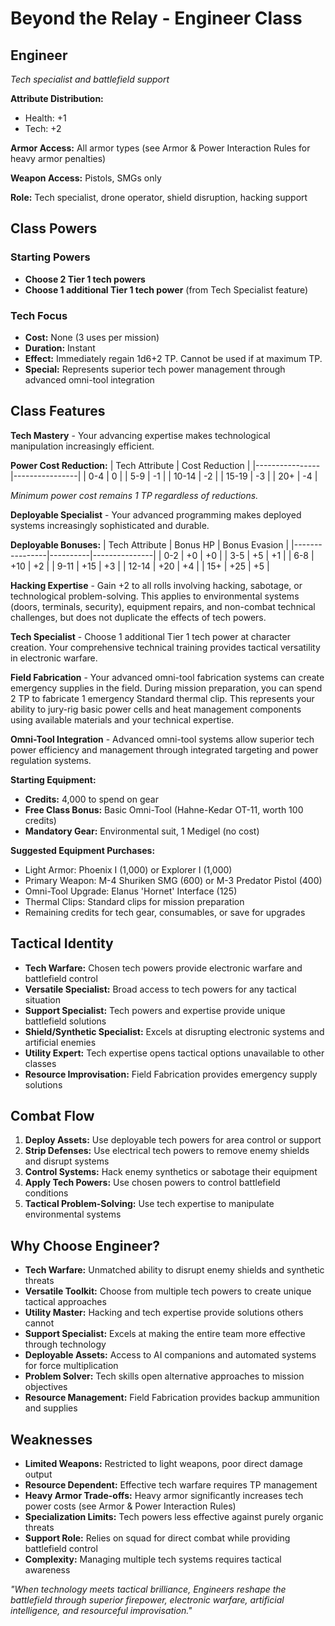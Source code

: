 # Beyond the Relay - Engineer Class

## Engineer
*Tech specialist and battlefield support*

**Attribute Distribution:**
- Health: +1
- Tech: +2

**Armor Access:** All armor types (see Armor & Power Interaction Rules for heavy armor penalties)

**Weapon Access:** Pistols, SMGs only

**Role:** Tech specialist, drone operator, shield disruption, hacking support

## Class Powers

### Starting Powers
- **Choose 2 Tier 1 tech powers**
- **Choose 1 additional Tier 1 tech power** (from Tech Specialist feature)

### Tech Focus
- **Cost:** None (3 uses per mission)
- **Duration:** Instant
- **Effect:** Immediately regain 1d6+2 TP. Cannot be used if at maximum TP.
- **Special:** Represents superior tech power management through advanced omni-tool integration

## Class Features

**Tech Mastery** - Your advancing expertise makes technological manipulation increasingly efficient.

**Power Cost Reduction:**
| Tech Attribute | Cost Reduction |
|----------------|----------------|
| 0-4 | 0 |
| 5-9 | -1 |
| 10-14 | -2 |
| 15-19 | -3 |
| 20+ | -4 |

*Minimum power cost remains 1 TP regardless of reductions.*

**Deployable Specialist** - Your advanced programming makes deployed systems increasingly sophisticated and durable.

**Deployable Bonuses:**
| Tech Attribute | Bonus HP | Bonus Evasion |
|----------------|----------|---------------|
| 0-2 | +0 | +0 |
| 3-5 | +5 | +1 |
| 6-8 | +10 | +2 |
| 9-11 | +15 | +3 |
| 12-14 | +20 | +4 |
| 15+ | +25 | +5 |

**Hacking Expertise** - Gain +2 to all rolls involving hacking, sabotage, or technological problem-solving. This applies to environmental systems (doors, terminals, security), equipment repairs, and non-combat technical challenges, but does not duplicate the effects of tech powers.

**Tech Specialist** - Choose 1 additional Tier 1 tech power at character creation. Your comprehensive technical training provides tactical versatility in electronic warfare.

**Field Fabrication** - Your advanced omni-tool fabrication systems can create emergency supplies in the field. During mission preparation, you can spend 2 TP to fabricate 1 emergency Standard thermal clip. This represents your ability to jury-rig basic power cells and heat management components using available materials and your technical expertise.

**Omni-Tool Integration** - Advanced omni-tool systems allow superior tech power efficiency and management through integrated targeting and power regulation systems.

**Starting Equipment:**
- **Credits:** 4,000 to spend on gear
- **Free Class Bonus:** Basic Omni-Tool (Hahne-Kedar OT-11, worth 100 credits)
- **Mandatory Gear:** Environmental suit, 1 Medigel (no cost)

**Suggested Equipment Purchases:**
- Light Armor: Phoenix I (1,000) or Explorer I (1,000)
- Primary Weapon: M-4 Shuriken SMG (600) or M-3 Predator Pistol (400)
- Omni-Tool Upgrade: Elanus 'Hornet' Interface (125)
- Thermal Clips: Standard clips for mission preparation
- Remaining credits for tech gear, consumables, or save for upgrades

## Tactical Identity

- **Tech Warfare:** Chosen tech powers provide electronic warfare and battlefield control
- **Versatile Specialist:** Broad access to tech powers for any tactical situation
- **Support Specialist:** Tech powers and expertise provide unique battlefield solutions
- **Shield/Synthetic Specialist:** Excels at disrupting electronic systems and artificial enemies
- **Utility Expert:** Tech expertise opens tactical options unavailable to other classes
- **Resource Improvisation:** Field Fabrication provides emergency supply solutions

## Combat Flow

1. **Deploy Assets:** Use deployable tech powers for area control or support
2. **Strip Defenses:** Use electrical tech powers to remove enemy shields and disrupt systems
3. **Control Systems:** Hack enemy synthetics or sabotage their equipment
4. **Apply Tech Powers:** Use chosen powers to control battlefield conditions
5. **Tactical Problem-Solving:** Use tech expertise to manipulate environmental systems

## Why Choose Engineer?

- **Tech Warfare:** Unmatched ability to disrupt enemy shields and synthetic threats
- **Versatile Toolkit:** Choose from multiple tech powers to create unique tactical approaches
- **Utility Master:** Hacking and tech expertise provide solutions others cannot
- **Support Specialist:** Excels at making the entire team more effective through technology
- **Deployable Assets:** Access to AI companions and automated systems for force multiplication
- **Problem Solver:** Tech skills open alternative approaches to mission objectives
- **Resource Management:** Field Fabrication provides backup ammunition and supplies

## Weaknesses

- **Limited Weapons:** Restricted to light weapons, poor direct damage output
- **Resource Dependent:** Effective tech warfare requires TP management
- **Heavy Armor Trade-offs:** Heavy armor significantly increases tech power costs (see Armor & Power Interaction Rules)
- **Specialization Limits:** Tech powers less effective against purely organic threats
- **Support Role:** Relies on squad for direct combat while providing battlefield control
- **Complexity:** Managing multiple tech systems requires tactical awareness

*"When technology meets tactical brilliance, Engineers reshape the battlefield through superior firepower, electronic warfare, artificial intelligence, and resourceful improvisation."*
